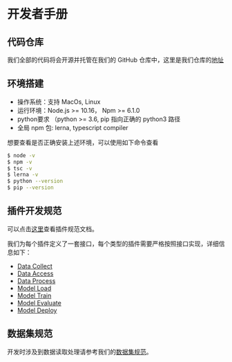 # 开发者手册

## 代码仓库

我们全部的代码将会开源并托管在我们的 GitHub 仓库中，这里是我们仓库的[地址](https://github.com/alibaba/pipcook)


## 环境搭建

- 操作系统：支持 MacOs, Linux
- 运行环境：Node.js >= 10.16， Npm >= 6.1.0
- python要求 （python >= 3.6, pip 指向正确的 python3 路径
- 全局 npm 包: lerna, typescript compiler

想要查看是否正确安装上述环境，可以使用如下命令查看

```sh
$ node -v
$ npm -v
$ tsc -v
$ lerna -v
$ python --version
$ pip --version
```

## 插件开发规范

可以点击[这里](../spec/plugin.md)查看插件规范文档。

我们为每个插件定义了一套接口，每个类型的插件需要严格按照接口实现，详细信息如下：

- [Data Collect](../spec/plugin/0-data-collect.md)
- [Data Access](../spec/plugin/1-data-access.md)
- [Data Process](../spec/plugin/2-data-process.md)
- [Model Load](../spec/plugin/3-model-define.md)
- [Model Train](../spec/plugin/4-model-train.md)
- [Model Evaluate](../spec/plugin/5-model-evaluate.md)
- [Model Deploy](../spec/plugin/6-model-deploy.md)

## 数据集规范

开发时涉及到数据读取处理请参考我们的[数据集规范](../spec/dataset.md)。
